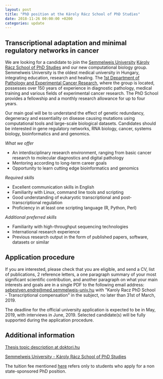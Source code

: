 ```yaml
---
layout: post
title: "PhD position at the Károly Rácz School of PhD Studies"
date: 2018-11-26 00:00:00 +0200
categories: update
---
```


## Transcriptional adaptation and minimal regulatory networks in cancer

We are looking for a candidate to join the [Semmelweis
University](http://semmelweis.hu/english/) [Károly Rácz School of PhD
Studies](http://semmelweis.hu/phd/en/) and our new computational biology group.
Semmelweis University is the oldest medical university in Hungary, integrating
education, research and healing. The [1st Department of Pathology and
Experimental Cancer Research](http://semmelweis.hu/patologia1/en/), where the
group is located, possesses over 150 years of experience in diagnostic
pathology, medical training and various fields of experimental cancer research.
The PhD School provides a fellowship and a monthly research allowance for up to
four years.

Our main goal will be to understand the effect of genetic redundancy, degeneracy
and essentiality on disease causing mutations using computational tools and
large-scale biological datasets. Candidates should be interested in gene
regulatory networks, RNA biology, cancer, systems biology, bioinformatics and
and genomics.

*What we offer*

* An interdisciplinary research environment, ranging from basic cancer research
  to molecular diagnostics and digital pathology
* Mentoring according to long-term career goals
* Opportunity to learn cutting edge bioinformatics and genomics

*Required skills*

* Excellent communication skills in English
* Familiarity with Linux, command line tools and scripting
* Good understanding of eukaryotic transcriptional and post-transcriptional
  regulation
* Proficiency in at least one scripting language (R, Python, Perl)

*Additional preferred skills*

* Familiarity with high-throughput sequencing technologies
* International research experience
* Previous research output in the form of published papers, software, datasets
  or similar

## Application procedure

If you are interested, please check that you are eligible, and send a CV, list
of publications, 2 reference letters, a one paragraph summary of your most
significant scientific contribution, and another paragraph on what your main
interests and goals are in a single PDF to the following email address:
[sebestyen.endre@med.semmelweis-univ.hu](mailto:sebestyen.endre@med.semmelweis-univ.hu)
with "Karoly Racz PhD School - Transcriptional compensation" in the subject, no
later than 31st of March, 2019.

The deadline for the official university application is expected to be in May,
2019, with interviews in June, 2019. Selected candidate(s) will be fully
supported during the application procedure.

## Additional information

[Thesis topic description at doktori.hu](https://doktori.hu/index.php?menuid=195&lang=EN&tk_ID=154710)

[Semmelweis University - Károly Rácz School of PhD Studies](http://semmelweis.hu/phd/)

The tuition fee mentioned [here](http://semmelweis.hu/phd/en/felveteli-2-en/)
refers only to students who apply for a non state-sponsored PhD position.
